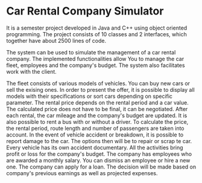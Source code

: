 # Car Rental Company Simulator

It is a semester project developed in Java and C++ using object oriented programming. The project consists of 10 classes and 2 interfaces, which together have about 2500 lines of code. 

The system can be used to simulate the management of a  car rental company. The implemented functionalities allow You to manage the car fleet, employees and the company's budget. The system also facilitates work with the client. 

The fleet consists of various models of vehicles. You can buy new cars or sell the exising ones. In order to present the offer, it is possible to display all models with their specifications or sort cars depending on specific parameter. The rental price depends on the rental period and a car value. The calculated price does not have to be final, it can be negotiated. After each rental, the car mileage and the company's budget are updated. It is also possible to rent a bus with or without a driver. To calculate the price, the rental period, route length and number of passengers are taken into account. In the event of vehicle accident or breakdown, it is possible to report damage to the car. The options then will be to repair or scrap te car. Every vehicle has its own accident documentary. All the activities bring profit or loss for the company's budget. The company has employees who are awarded a monthly salary. You can dismiss an employee or hire a new one. The company can apply for a loan. The decision will be made based on company's previous earnings as well as projected expenses. 

